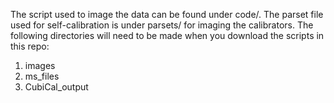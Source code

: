 The script used to image the data can be found under code/. The parset file used for self-calibration is under parsets/ for imaging the calibrators. The following directories will need to be made when you download the scripts in this repo:

1. images
2. ms_files
3. CubiCal_output
